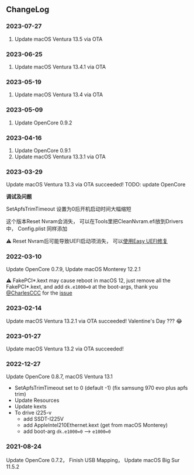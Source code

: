 ## ChangeLog

### 2023-07-27
1. Update macOS Ventura 13.5 via OTA

### 2023-06-25
1. Update macOS Ventura 13.4.1 via OTA

### 2023-05-19
1. Update macOS Ventura 13.4 via OTA

### 2023-05-09
1. Update OpenCore 0.9.2

### 2023-04-16
1. Update OpenCore 0.9.1
2. Update macOS Ventura 13.3.1 via OTA

### 2023-03-29
Update macOS Ventura 13.3 via OTA succeeded!
TODO: update OpenCore

**调试及问题**

SetApfsTrimTimeout 设置为0后开机启动时间大幅缩短

这个版本Reset Nvram会消失， 可以在Tools里把CleanNvram.efi放到Drivers中， Config.plist 同样添加

⚠️ Reset Nvram后可能导致UEFI启动项消失， 可以[使用Easy UEFI修复](https://blog.csdn.net/weixin_45456085/article/details/127280792 "")

### 2022-03-10 

Update OpenCore 0.7.9, Update macOS Monterey 12.2.1

⚠️ FakePCI*.kext may cause reboot in macOS 12, just remove all the FakePCI*.kext, and add `dk.e1000=0` at the boot-args, thank you [@CharlesCCC](https://github.com/CharlesCCC) for the [issue](https://github.com/evenlinyf/hackintosh-EFI-Z490A-i710700k-5700xt/issues/1#issue-1035692471)

### 2023-02-14
Update macOS Ventura 13.2.1 via OTA succeeded!
Valentine's Day ??? 😂

### 2023-01-27
Update macOS Ventura 13.2 via OTA succeeded!

### 2022-12-27
Update OpenCore 0.8.7, macOS Ventura 13.1
- SetApfsTrimTimeout set to 0 (default -1) (fix samsung 970 evo plus apfs trim)
- Update Resources
- Update kexts
- To drive i225-v
  - add SSDT-I225V
  - add AppleIntel210Ethernet.kext (get from macOS Monterey)
  - add boot-arg `dk.e1000=0`  —> `e1000=0`

### 2021-08-24
Update OpenCore 0.7.2， Finish USB Mapping， Update macOS Big Sur 11.5.2
